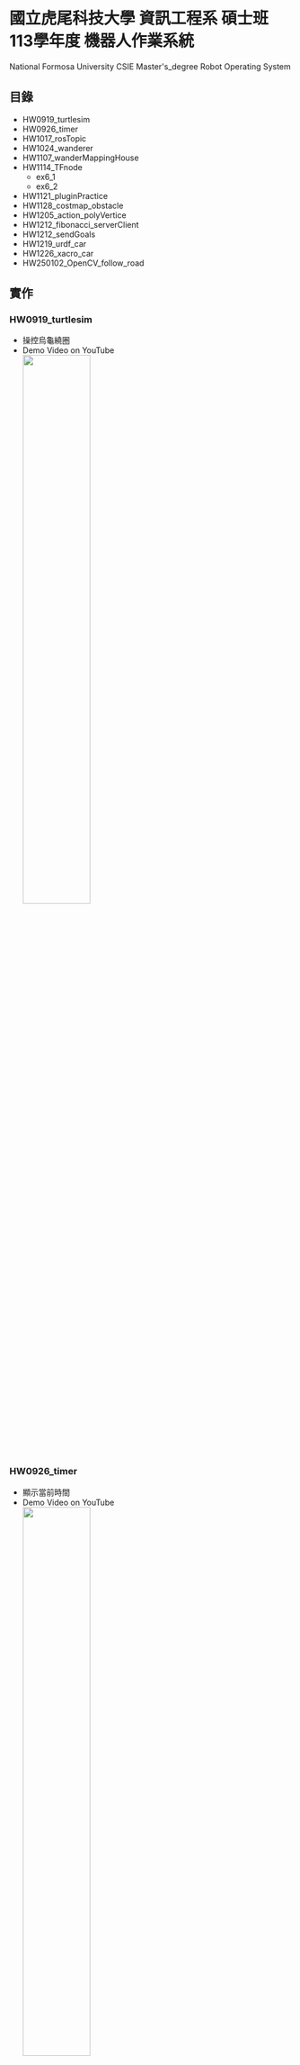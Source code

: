 # 國立虎尾科技大學 資訊工程系 碩士班 113學年度 機器人作業系統 
National Formosa University CSIE Master's_degree Robot Operating System

## 目錄
* HW0919_turtlesim
* HW0926_timer
* HW1017_rosTopic
* HW1024_wanderer
* HW1107_wanderMappingHouse
* HW1114_TFnode
  * ex6_1
  * ex6_2
* HW1121_pluginPractice
* HW1128_costmap_obstacle
* HW1205_action_polyVertice
* HW1212_fibonacci_serverClient
* HW1212_sendGoals
* HW1219_urdf_car
* HW1226_xacro_car
* HW250102_OpenCV_follow_road

## 實作
### HW0919_turtlesim
* 操控烏龜繞圈
* Demo Video on YouTube  
  [<img src="https://img.youtube.com/vi/_oDeuQzr2cA/maxresdefault.jpg" width="50%">](https://youtu.be/_oDeuQzr2cA)

### HW0926_timer
* 顯示當前時間
* Demo Video on YouTube  
  [<img src="https://img.youtube.com/vi/5XMcgPBPe-Y/maxresdefault.jpg" width="50%">](https://youtu.be/5XMcgPBPe-Y)

### HW1017_rosTopic
* 依據座標操控烏龜位置
* Demo Video on YouTube  
  [<img src="https://img.youtube.com/vi/Rb-mYoZu2yE/maxresdefault.jpg" width="50%">](https://youtu.be/Rb-mYoZu2yE)

### HW1024_wanderer
* 漫遊並避開障礙物
* Demo Video on YouTube  
  [<img src="https://img.youtube.com/vi/Ie-LO_pZYMk/maxresdefault.jpg" width="50%">](https://youtu.be/Ie-LO_pZYMk)

### HW1107_wanderMappingHouse
* 避開障礙物並mapping
* Demo Video on YouTube  
  [<img src="https://img.youtube.com/vi/TgkjLP3kLGU/maxresdefault.jpg" width="50%">](https://youtu.be/TgkjLP3kLGU)

### HW1114_TFnode
#### ex6_1
* 顯示機器人當前座標
* Demo Video on YouTube  
  [<img src="https://img.youtube.com/vi/vQYFa7aSKL0/maxresdefault.jpg" width="50%">](https://youtu.be/vQYFa7aSKL0)
#### ex6_2
* 跟隨另一隻烏龜
* Demo Video on YouTube  
  [<img src="https://img.youtube.com/vi/nODj0_Hm3Xc/maxresdefault.jpg" width="50%">](https://youtu.be/nODj0_Hm3Xc)

### HW1121_pluginPractice
* 輸出多邊形面積
* Demo Video on YouTube  
  [<img src="https://img.youtube.com/vi/AKlTltfW9WM/maxresdefault.jpg" width="50%">](https://youtu.be/AKlTltfW9WM)

### HW1128_costmap_obstacle
* 建立假障礙物
* Demo Video on YouTube  
  [<img src="https://img.youtube.com/vi/fpcICdtIIM4/maxresdefault.jpg" width="50%">](https://youtu.be/fpcICdtIIM4)

### HW1205_action_polyVertice
* 計算六邊形各頂點的位置
* Demo Video on YouTube  
  [<img src="https://img.youtube.com/vi/NwE9Iz2bPH4/maxresdefault.jpg" width="50%">](https://youtu.be/NwE9Iz2bPH4)

### HW1212_fibonacci_serverClient
* 顯示fibonacci數列
* Demo Video on YouTube  
  [<img src="https://img.youtube.com/vi/pZeQgMxnB_I/maxresdefault.jpg" width="50%">](https://youtu.be/pZeQgMxnB_I)

### HW1212_sendGoals
* 多地點導航
* Demo Video on YouTube  
  [<img src="https://img.youtube.com/vi/rpkqUvKHReA/maxresdefault.jpg" width="50%">](https://youtu.be/rpkqUvKHReA)

### HW1219_urdf_car
* 利用URDF建立模型
* Demo Video on YouTube  
  [<img src="https://img.youtube.com/vi/wsKMycVRqUQ/maxresdefault.jpg" width="50%">](https://youtu.be/wsKMycVRqUQ)

### HW1226_xacro_car
* 利用Xacro建立模型並多地點導航
* Demo Video on YouTube  
  [<img src="https://img.youtube.com/vi/SN-fin3wKD4/maxresdefault.jpg" width="50%">](https://youtu.be/SN-fin3wKD4)

### HW250102_OpenCV_follow_road
* 利用OpenCV辨識顏色並進行導航
* Demo Video on YouTube  
  [<img src="https://img.youtube.com/vi/oOzyyxLApqo/maxresdefault.jpg" width="50%">](https://youtu.be/oOzyyxLApqo)
